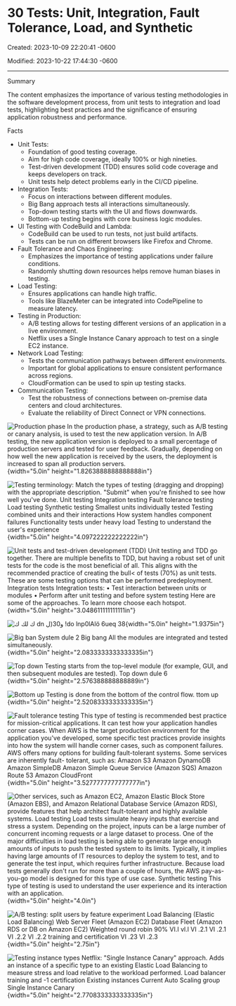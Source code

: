 # 30 Tests: Unit, Integration, Fault Tolerance, Load, and Synthetic

Created: 2023-10-09 22:20:41 -0600

Modified: 2023-10-22 17:44:30 -0600

---

Summary

The content emphasizes the importance of various testing methodologies in the software development process, from unit tests to integration and load tests, highlighting best practices and the significance of ensuring application robustness and performance.

Facts

- Unit Tests:
  - Foundation of good testing coverage.
  - Aim for high code coverage, ideally 100% or high nineties.
  - Test-driven development (TDD) ensures solid code coverage and keeps developers on track.
  - Unit tests help detect problems early in the CI/CD pipeline.
- Integration Tests:
  - Focus on interactions between different modules.
  - Big Bang approach tests all interactions simultaneously.
  - Top-down testing starts with the UI and flows downwards.
  - Bottom-up testing begins with core business logic modules.
- UI Testing with CodeBuild and Lambda:
  - CodeBuild can be used to run tests, not just build artifacts.
  - Tests can be run on different browsers like Firefox and Chrome.
- Fault Tolerance and Chaos Engineering:
  - Emphasizes the importance of testing applications under failure conditions.
  - Randomly shutting down resources helps remove human biases in testing.
- Load Testing:
  - Ensures applications can handle high traffic.
  - Tools like BlazeMeter can be integrated into CodePipeline to measure latency.
- Testing in Production:
  - A/B testing allows for testing different versions of an application in a live environment.
  - Netflix uses a Single Instance Canary approach to test on a single EC2 instance.
- Network Load Testing:
  - Tests the communication pathways between different environments.
  - Important for global applications to ensure consistent performance across regions.
  - CloudFormation can be used to spin up testing stacks.
- Communication Testing:
  - Test the robustness of connections between on-premise data centers and cloud architectures.
  - Evaluate the reliability of Direct Connect or VPN connections.





![Production phase In the production phase, a strategy, such as A/B testing or canary analysis, is used to test the new application version. In A/B testing, the new application version is deployed to a small percentage of production servers and tested for user feedback. Gradually, depending on how well the new application is received by the users, the deployment is increased to span all production servers. ](../../../media/AWS-DevOps-Module-9-30-Tests--Unit,-Integration,-Fault-Tolerance,-Load,-and-Synthetic-image1.png){width="5.0in" height="1.8263888888888888in"}



![Testing terminology: Match the types of testing (dragging and dropping) with the appropriate description. "Submit" when you're finished to see how well you've done. Unit testing Integration testing Fault tolerance testing Load testing Synthetic testing Smallest units individually tested Testing combined units and their interactions How system handles component failures Functionality tests under heavy load Testing to understand the user's experience ](../../../media/AWS-DevOps-Module-9-30-Tests--Unit,-Integration,-Fault-Tolerance,-Load,-and-Synthetic-image2.png){width="5.0in" height="4.097222222222222in"}



![Unit tests and test-driven development (TDD) Unit testing and TDD go together. There are multiple benefits to TDD, but having a robust set of unit tests for the code is the most beneficial of all. This aligns with the recommended practice of creating the bull< of tests (70%) as unit tests. These are some testing options that can be performed predeployment. Integration tests Integration tests: • Test interaction between units or modules • Perform after unit testing and before system testing Here are some of the approaches. To learn more choose each hotspot. ](../../../media/AWS-DevOps-Module-9-30-Tests--Unit,-Integration,-Fault-Tolerance,-Load,-and-Synthetic-image3.png){width="5.0in" height="3.048611111111111in"}



![ك لك ك dn و30(ل !do lnp0lAlö 6ueq 38 ](../../../media/AWS-DevOps-Module-9-30-Tests--Unit,-Integration,-Fault-Tolerance,-Load,-and-Synthetic-image4.png){width="5.0in" height="1.9375in"}



![Big ban System dule 2 Big bang All the modules are integrated and tested simultaneously. ](../../../media/AWS-DevOps-Module-9-30-Tests--Unit,-Integration,-Fault-Tolerance,-Load,-and-Synthetic-image5.png){width="5.0in" height="2.0833333333333335in"}



![Top down Testing starts from the top-level module (for example, GUI, and then subsequent modules are tested). Top down dule 6 ](../../../media/AWS-DevOps-Module-9-30-Tests--Unit,-Integration,-Fault-Tolerance,-Load,-and-Synthetic-image6.png){width="5.0in" height="2.576388888888889in"}



![Bottom up Testing is done from the bottom of the control flow. ttom up ](../../../media/AWS-DevOps-Module-9-30-Tests--Unit,-Integration,-Fault-Tolerance,-Load,-and-Synthetic-image7.png){width="5.0in" height="2.5208333333333335in"}



![Fault tolerance testing This type of testing is recommended best practice for mission-critical applications. It can test how your application handles corner cases. When AWS is the target production environment for the application you've developed, some specific test practices provide insights into how the system will handle corner cases, such as component failures. AWS offers many options for building fault-tolerant systems. Some services are inherently fault- tolerant, such as: Amazon S3 Amazon DynamoDB Amazon SimpleDB Amazon Simple Queue Service (Amazon SQS) Amazon Route 53 Amazon CloudFront ](../../../media/AWS-DevOps-Module-9-30-Tests--Unit,-Integration,-Fault-Tolerance,-Load,-and-Synthetic-image8.png){width="5.0in" height="3.5277777777777777in"}



![Other services, such as Amazon EC2, Amazon Elastic Block Store (Amazon EBS), and Amazon Relational Database Service (Amazon RDS), provide features that help architect fault-tolerant and highly available systems. Load testing Load tests simulate heavy inputs that exercise and stress a system. Depending on the project, inputs can be a large number of concurrent incoming requests or a large dataset to process. One of the major difficulties in load testing is being able to generate large enough amounts of inputs to push the tested system to its limits. Typically, it implies having large amounts of IT resources to deploy the system to test, and to generate the test input, which requires further infrastructure. Because load tests generally don't run for more than a couple of hours, the AWS pay-as-you-go model is designed for this type of use case. Synthetic testing This type of testing is used to understand the user experience and its interaction with an application. ](../../../media/AWS-DevOps-Module-9-30-Tests--Unit,-Integration,-Fault-Tolerance,-Load,-and-Synthetic-image9.png){width="5.0in" height="4.0in"}









![A/B testing: split users by feature experiment Load Balancing (Elastic Load Balancing) Web Server Fleet (Amazon EC2) Database Fleet (Amazon RDS or DB on Amazon EC2) Weighted round robin 90% VI.I vl.l VI .2.1 VI .2.1 VI .2.2 VI .2.2 training and certification VI .23 VI .2.3 ](../../../media/AWS-DevOps-Module-9-30-Tests--Unit,-Integration,-Fault-Tolerance,-Load,-and-Synthetic-image10.png){width="5.0in" height="2.75in"}









![Testing instance types Netflix: "Single Instance Canary" approach. Adds an instance of a specific type to an existing Elastic Load Balancing to measure stress and load relative to the workload performed. Load balancer training and -1 certification Existing instances Current Auto Scaling group Single Instance Canary ](../../../media/AWS-DevOps-Module-9-30-Tests--Unit,-Integration,-Fault-Tolerance,-Load,-and-Synthetic-image11.png){width="5.0in" height="2.7708333333333335in"}













